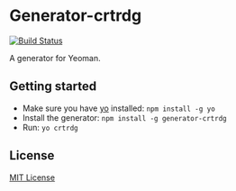 # Generator-crtrdg
[![Build Status](https://secure.travis-ci.org/sethvincent/generator-crtrdg.png?branch=master)](https://travis-ci.org/sethvincent/generator-crtrdg)

A generator for Yeoman.

## Getting started
- Make sure you have [yo](https://github.com/yeoman/yo) installed:
    `npm install -g yo`
- Install the generator: `npm install -g generator-crtrdg`
- Run: `yo crtrdg`

## License
[MIT License](http://en.wikipedia.org/wiki/MIT_License)
